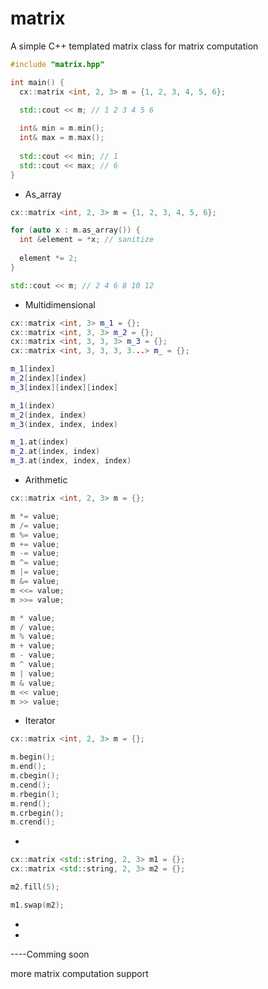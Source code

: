 # matrix
A simple C++ templated matrix class for matrix computation

```cpp
#include "matrix.hpp"

int main() {
  cx::matrix <int, 2, 3> m = {1, 2, 3, 4, 5, 6};

  std::cout << m; // 1 2 3 4 5 6
  
  int& min = m.min();
  int& max = m.max();
  
  std::cout << min; // 1
  std::cout << max; // 6
}
```
- As_array
```cpp
cx::matrix <int, 2, 3> m = {1, 2, 3, 4, 5, 6};

for (auto x : m.as_array()) {
  int &element = *x; // sanitize
  
  element *= 2;
}

std::cout << m; // 2 4 6 8 10 12
```
- Multidimensional
```cpp
cx::matrix <int, 3> m_1 = {};
cx::matrix <int, 3, 3> m_2 = {};
cx::matrix <int, 3, 3, 3> m_3 = {};
cx::matrix <int, 3, 3, 3, 3...> m_ = {};

m_1[index]
m_2[index][index]
m_3[index][index][index]

m_1(index)
m_2(index, index)
m_3(index, index, index)

m_1.at(index)
m_2.at(index, index)
m_3.at(index, index, index)
```
- Arithmetic
```cpp
cx::matrix <int, 2, 3> m = {};

m *= value;
m /= value;
m %= value;
m += value;
m -= value;
m ^= value;
m |= value;
m &= value;
m <<= value;
m >>= value;

m * value;
m / value;
m % value;
m + value;
m - value;
m ^ value;
m | value;
m & value;
m << value;
m >> value;
```
- Iterator
```cpp
cx::matrix <int, 2, 3> m = {};

m.begin();
m.end();
m.cbegin();
m.cend();
m.rbegin();
m.rend();
m.crbegin();
m.crend();
```
-
```cpp
cx::matrix <std::string, 2, 3> m1 = {};
cx::matrix <std::string, 2, 3> m2 = {};

m2.fill(5);

m1.swap(m2);
```
-
-
----Comming soon

more matrix computation support
